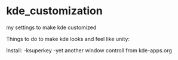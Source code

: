 # kde_customization
my settings to make kde customized

Things to do to make kde looks and feel like unity:

Install:
-ksuperkey
-yet another window controll from kde-apps.org

